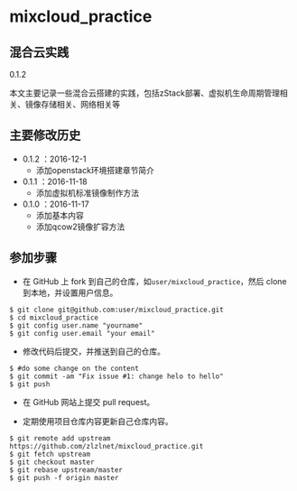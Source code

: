 # mixcloud_practice

## 混合云实践
0.1.2

本文主要记录一些混合云搭建的实践，包括zStack部署、虚拟机生命周期管理相关、镜像存储相关、网络相关等

## 主要修改历史
* 0.1.2 ：2016-12-1
	* 添加openstack环境搭建章节简介 
* 0.1.1 ：2016-11-18
	* 添加虚拟机标准镜像制作方法
* 0.1.0 ：2016-11-17
	* 添加基本内容
	* 添加qcow2镜像扩容方法



## 参加步骤

* 在 GitHub 上 fork 到自己的仓库，如```user/mixcloud_practice```，然后 clone 到本地，并设置用户信息。

```
$ git clone git@github.com:user/mixcloud_practice.git
$ cd mixcloud_practice
$ git config user.name "yourname"
$ git config user.email "your email"
```
* 修改代码后提交，并推送到自己的仓库。

```
$ #do some change on the content
$ git commit -am "Fix issue #1: change helo to hello"
$ git push
```

* 在 GitHub 网站上提交 pull request。

* 定期使用项目仓库内容更新自己仓库内容。

```
$ git remote add upstream https://github.com/zlzlnet/mixcloud_practice.git
$ git fetch upstream
$ git checkout master
$ git rebase upstream/master
$ git push -f origin master
```
